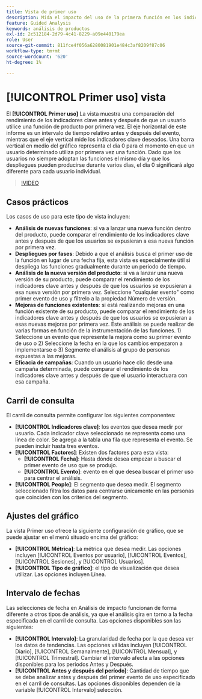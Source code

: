 ```yaml
---
title: Vista de primer uso
description: Mida el impacto del uso de la primera función en los indicadores clave.
feature: Guided Analysis
keywords: análisis de productos
exl-id: 2c512184-2d79-4c41-8229-a09e440179ea
role: User
source-git-commit: 811fce4f056a6280081901e484c3af8209f87c06
workflow-type: tm+mt
source-wordcount: '620'
ht-degree: 1%

---
```


# [!UICONTROL Primer uso] vista

El **[!UICONTROL Primer uso]** La vista muestra una comparación del rendimiento de los indicadores clave antes y después de que un usuario utilice una función de producto por primera vez. El eje horizontal de este informe es un intervalo de tiempo relativo antes y después del evento, mientras que el eje vertical mide los indicadores clave deseados. Una barra vertical en medio del gráfico representa el día 0 para el momento en que un usuario determinado utiliza por primera vez una función. Dado que los usuarios no siempre adoptan las funciones el mismo día y que los despliegues pueden producirse durante varios días, el día 0 significará algo diferente para cada usuario individual.

>[!VIDEO](https://video.tv.adobe.com/v/3421661/?learn=on)

## Casos prácticos

Los casos de uso para este tipo de vista incluyen:

* **Análisis de nuevas funciones**: si va a lanzar una nueva función dentro del producto, puede comparar el rendimiento de los indicadores clave antes y después de que los usuarios se expusieran a esa nueva función por primera vez.
* **Despliegues por fases**: Debido a que el análisis busca el primer uso de la función en lugar de una fecha fija, esta vista es especialmente útil si despliega las funciones gradualmente durante un periodo de tiempo.
* **Análisis de la nueva versión del producto**: si va a lanzar una nueva versión de su producto, puede comparar el rendimiento de los indicadores clave antes y después de que los usuarios se expusieran a esa nueva versión por primera vez. Seleccione &quot;cualquier evento&quot; como primer evento de uso y fíltrelo a la propiedad Número de versión.
* **Mejoras de funciones existentes**: si está realizando mejoras en una función existente de su producto, puede comparar el rendimiento de los indicadores clave antes y después de que los usuarios se expusieran a esas nuevas mejoras por primera vez. Este análisis se puede realizar de varias formas en función de la instrumentación de las funciones. 1) Seleccione un evento que represente la mejora como su primer evento de uso o 2) Seleccione la fecha en la que los cambios empezaron a implementarse o 3) Segmente el análisis al grupo de personas expuestas a las mejoras.
* **Eficacia de campañas**: Cuando un usuario hace clic desde una campaña determinada, puede comparar el rendimiento de los indicadores clave antes y después de que el usuario interactuara con esa campaña.

## Carril de consulta

El carril de consulta permite configurar los siguientes componentes:

* **[!UICONTROL Indicadores clave]**: los eventos que desea medir por usuario. Cada indicador clave seleccionado se representa como una línea de color. Se agrega a la tabla una fila que representa el evento. Se pueden incluir hasta tres eventos.
* **[!UICONTROL Factores]**: Existen dos factores para esta vista:
   * **[!UICONTROL Fecha]**: Hasta dónde desea empezar a buscar el primer evento de uso que se produjo.
   * **[!UICONTROL Evento]**: evento en el que desea buscar el primer uso para centrar el análisis.
* **[!UICONTROL People]**: El segmento que desea medir. El segmento seleccionado filtra los datos para centrarse únicamente en las personas que coinciden con los criterios del segmento.

## Ajustes del gráfico

La vista Primer uso ofrece la siguiente configuración de gráfico, que se puede ajustar en el menú situado encima del gráfico:

* **[!UICONTROL Métrica]**: La métrica que desea medir. Las opciones incluyen [!UICONTROL Eventos por usuario], [!UICONTROL Eventos], [!UICONTROL Sesiones], y [!UICONTROL Usuarios].
* **[!UICONTROL Tipo de gráfico]**: el tipo de visualización que desea utilizar. Las opciones incluyen Línea.

## Intervalo de fechas

Las selecciones de fecha en Análisis de impacto funcionan de forma diferente a otros tipos de análisis, ya que el análisis gira en torno a la fecha especificada en el carril de consulta. Las opciones disponibles son las siguientes:

* **[!UICONTROL Intervalo]**: La granularidad de fecha por la que desea ver los datos de tendencias. Las opciones válidas incluyen [!UICONTROL Diario], [!UICONTROL Semanalmente], [!UICONTROL Mensual], y [!UICONTROL Trimestral]. Cambiar el intervalo afecta a las opciones disponibles para los periodos Antes y Después.
* **[!UICONTROL Antes y después del período]**: Cantidad de tiempo que se debe analizar antes y después del primer evento de uso especificado en el carril de consultas. Las opciones disponibles dependen de la variable [!UICONTROL Intervalo] selección.
